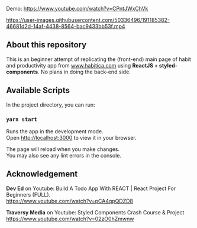 Demo: https://www.youtube.com/watch?v=CPntJWxChVk 

https://user-images.githubusercontent.com/50336496/191185382-46681d2d-14af-4438-8564-bac9433bb53f.mp4

## About this repository

This is an beginner attempt of replicating the (front-end) main page of habit and productivity app from www.habitica.com using **ReactJS + styled-components**. No plans in doing the back-end side.

## Available Scripts

In the project directory, you can run:

### `yarn start`

Runs the app in the development mode.\
Open [http://localhost:3000](http://localhost:3000) to view it in your browser.

The page will reload when you make changes.\
You may also see any lint errors in the console.

## Acknowledgement

**Dev Ed** on Youtube: Build A Todo App With REACT | React Project For Beginners (FULL). \
https://www.youtube.com/watch?v=pCA4qpQDZD8

**Traversy Media** on Youtube: Styled Components Crash Course & Project \
https://www.youtube.com/watch?v=02zO0hZmwnw
